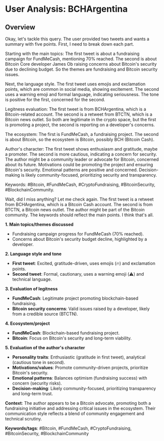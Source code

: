 # User Analysis: BCHArgentina

## Overview

<think>
Okay, let's tackle this query. The user provided two tweets and wants a summary with five points. First, I need to break down each part.

Starting with the main topics: The first tweet is about a fundraising campaign for FundMeCash, mentioning 70% reached. The second is about Bitcoin Core developer James Ob raising concerns about Bitcoin's security due to declining budget. So the themes are fundraising and Bitcoin security issues.

Next, the language style. The first tweet uses emojis and exclamation points, which are common in social media, showing excitement. The second uses a warning emoji and formal language, indicating seriousness. The tone is positive for the first, concerned for the second.

Legitness evaluation: The first tweet is from BCHArgentina, which is a Bitcoin-related account. The second is a retweet from BTCTN, which is a Bitcoin news outlet. So both are legitimate in the crypto space, but the first is promoting a project, the second is reporting on a developer's concerns.

The ecosystem: The first is FundMeCash, a fundraising project. The second is about Bitcoin, so the ecosystem is Bitcoin, possibly BCH (Bitcoin Cash).

Author's character: The first tweet shows enthusiasm and gratitude, maybe a promoter. The second is more cautious, indicating a concern for security. The author might be a community leader or advocate for Bitcoin, concerned about its future. Motivations could be promoting the project and ensuring Bitcoin's security. Emotional patterns are positive and concerned. Decision-making is likely community-focused, prioritizing security and transparency.

Keywords: #Bitcoin, #FundMeCash, #CryptoFundraising, #BitcoinSecurity, #BlockchainCommunity.

Wait, did I miss anything? Let me check again. The first tweet is a retweet from BCHArgentina, which is a Bitcoin Cash account. The second is from BTCTN, a Bitcoin news outlet. The author might be part of the Bitcoin community. The keywords should reflect the main points. I think that's all.
</think>

**1. Main topics/themes discussed**  
- Fundraising campaign progress for FundMeCash (70% reached).  
- Concerns about Bitcoin's security budget decline, highlighted by a developer.  

**2. Language style and tone**  
- **First tweet**: Excited, gratitude-driven, uses emojis (🔥) and exclamation points.  
- **Second tweet**: Formal, cautionary, uses a warning emoji (⚠️) and technical language.  

**3. Evaluation of legitness**  
- **FundMeCash**: Legitimate project promoting blockchain-based fundraising.  
- **Bitcoin security concerns**: Valid issues raised by a developer, likely from a credible source (BTCTN).  

**4. Ecosystem/project**  
- **FundMeCash**: Blockchain-based fundraising project.  
- **Bitcoin**: Focus on Bitcoin's security and long-term viability.  

**5. Evaluation of the author's character**  
- **Personality traits**: Enthusiastic (gratitude in first tweet), analytical (cautious tone in second).  
- **Motivations/values**: Promote community-driven projects, prioritize Bitcoin's security.  
- **Emotional patterns**: Balances optimism (fundraising success) with concern (security risks).  
- **Decision-making**: Likely community-focused, prioritizing transparency and long-term trust.  

**Context**: The author appears to be a Bitcoin advocate, promoting both a fundraising initiative and addressing critical issues in the ecosystem. Their communication style reflects a blend of community engagement and technical scrutiny.  

**Keywords/tags**: #Bitcoin, #FundMeCash, #CryptoFundraising, #BitcoinSecurity, #BlockchainCommunity